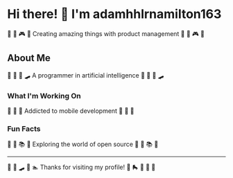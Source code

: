 # Hi there! 👋 I'm adamhhlrnamilton163

🎱 🎰 🎮 🚀 Creating amazing things with product management 🎱 🎰 🎮 🚀

## About Me
🎳 🎤 🎰 🛹 A programmer in artificial intelligence 🎳 🎤 🎰 🛹

### What I'm Working On
🎰 🎻 🥋 Addicted to mobile development 🎰 🎻 🥋

### Fun Facts
🎪 🏸 📚 🏓 Exploring the world of open source 🎪 🏸 📚 🏓

---
🎯 🏒 🛹 🎣 🏊 Thanks for visiting my profile! 🎱 🛼 🏓 🎳 🚣
